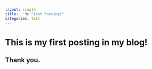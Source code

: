 ```yaml
---
layout: single
title:  "My First Posting!"
categories: test
---
```



# This is my first posting in my blog!
## Thank you.
